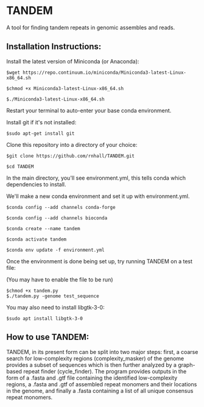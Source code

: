 # TANDEM
A tool for finding tandem repeats in genomic assembles and reads.

## Installation Instructions:

Install the latest version of Miniconda (or Anaconda):
```
$wget https://repo.continuum.io/miniconda/Miniconda3-latest-Linux-x86_64.sh

$chmod +x Miniconda3-latest-Linux-x86_64.sh

$./Miniconda3-latest-Linux-x86_64.sh
```

Restart your terminal to auto-enter your base conda environment.

Install git if it's not installed:
```
$sudo apt-get install git
```

Clone this repository into a directory of your choice:
```
$git clone https://github.com/rnhall/TANDEM.git

$cd TANDEM
```

In the main directory, you'll see environment.yml, this tells conda which dependencies to install.

We'll make a new conda environment and set it up with environment.yml.
```
$conda config --add channels conda-forge

$conda config --add channels bioconda

$conda create --name tandem

$conda activate tandem

$conda env update -f environment.yml
```

Once the environment is done being set up, try running TANDEM on a test file:

(You may have to enable the file to be run)
```
$chmod +x tandem.py
$./tandem.py -genome test_sequence
```
You may also need to install libgtk-3-0:
```
$sudo apt install libgtk-3-0
```

## How to use TANDEM:

TANDEM, in its present form can be split into two major steps: first, a coarse search for low-complexity regions (complexity_masker) of the genome provides a subset of sequences which is then further analyzed by a graph-based repeat finder (cycle_finder). The program provides outputs in the form of a .fasta and .gtf file containing the identified low-complexity regions, a .fasta and .gtf of assembled repeat monomers and their locations in the genome, and finally a .fasta containing a list of all unique consensus repeat monomers. 





